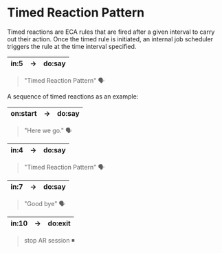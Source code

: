 # Timed Reaction Pattern

Timed reactions are ECA rules that are fired after a given interval to carry out their action. Once the timed rule is initiated, an internal job scheduler triggers the rule at the time interval specified.

| in:5	| →	| do:say | 
|---|---|---|
> "Timed Reaction Pattern" 🗣

A sequence of timed reactions as an example:

| on:start	| →	| do:say | 
|---|---|---|
> "Here we go." 🗣

| in:4	| →	| do:say | 
|---|---|---|
> "Timed Reaction Pattern" 🗣

| in:7	| →	| do:say | 
|---|---|---|
> "Good bye" 🗣

| in:10	| →	| do:exit | 
|---|---|---|
> stop AR session ◾